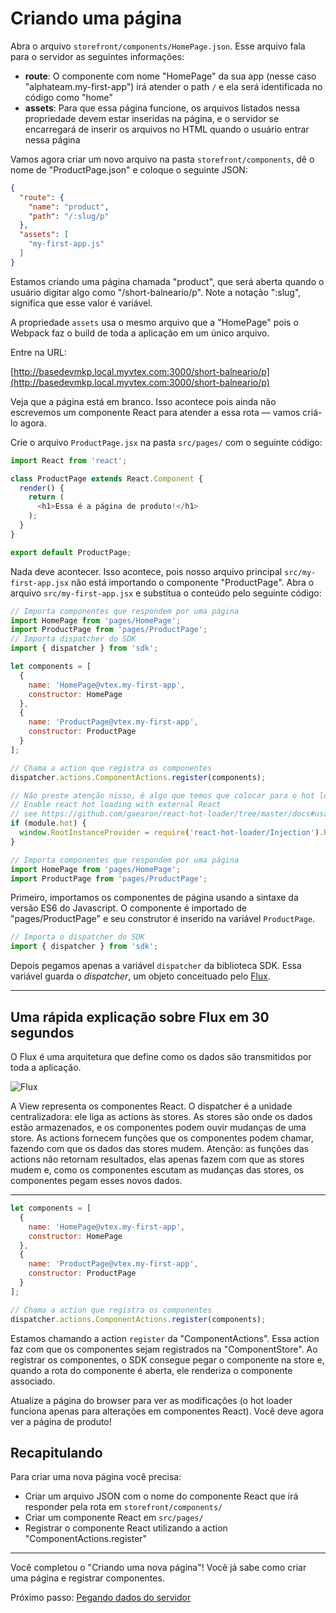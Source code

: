 # Criando uma página

Abra o arquivo `storefront/components/HomePage.json`. Esse arquivo fala para o servidor as seguintes informações:

- **route**: O componente com nome "HomePage" da sua app (nesse caso "alphateam.my-first-app") irá atender o path `/` e ela será identificada no código como "home"
- **assets**: Para que essa página funcione, os arquivos listados nessa propriedade devem estar inseridas na página, e o servidor se encarregará de inserir os arquivos no HTML quando o usuário entrar nessa página

Vamos agora criar um novo arquivo na pasta `storefront/components`, dê o nome de "ProductPage.json" e coloque o seguinte JSON:

```json
{
  "route": {
    "name": "product",
    "path": "/:slug/p"
  },
  "assets": [
    "my-first-app.js"
  ]
}
```

Estamos criando uma página chamada "product", que será aberta quando o usuário digitar algo como "/short-balneario/p". Note a notação ":slug", significa que esse valor é variável.

A propriedade `assets` usa o mesmo arquivo que a "HomePage" pois o Webpack faz o build de toda a aplicação em um único arquivo.

Entre na URL:

[http://basedevmkp.local.myvtex.com:3000/short-balneario/p](http://basedevmkp.local.myvtex.com:3000/short-balneario/p)

Veja que a página está em branco. Isso acontece pois ainda não escrevemos um componente React para atender a essa rota — vamos criá-lo agora.

Crie o arquivo `ProductPage.jsx` na pasta `src/pages/` com o seguinte código:

```js
import React from 'react';

class ProductPage extends React.Component {
  render() {
    return (
      <h1>Essa é a página de produto!</h1>
    );
  }
}

export default ProductPage;

```

Nada deve acontecer. Isso acontece, pois nosso arquivo principal `src/my-first-app.jsx` não está importando o componente "ProductPage". Abra o arquivo `src/my-first-app.jsx` e substitua o conteúdo pelo seguinte código:

```js
// Importa componentes que respondem por uma página
import HomePage from 'pages/HomePage';
import ProductPage from 'pages/ProductPage';
// Importa dispatcher do SDK
import { dispatcher } from 'sdk';

let components = [
  {
    name: 'HomePage@vtex.my-first-app',
    constructor: HomePage
  },
  {
    name: 'ProductPage@vtex.my-first-app',
    constructor: ProductPage
  }
];

// Chama a action que registra os componentes
dispatcher.actions.ComponentActions.register(components);

// Não preste atenção nisso, é algo que temos que colocar para o hot loader funcionar
// Enable react hot loading with external React
// see https://github.com/gaearon/react-hot-loader/tree/master/docs#usage-with-external-react
if (module.hot) {
  window.RootInstanceProvider = require('react-hot-loader/Injection').RootInstanceProvider;
}

```

```js
// Importa componentes que respondem por uma página
import HomePage from 'pages/HomePage';
import ProductPage from 'pages/ProductPage';
```

Primeiro, importamos os componentes de página usando a sintaxe da versão ES6 do Javascript. O componente é importado de "pages/ProductPage" e seu construtor é inserido na variável `ProductPage`.

```js
// Importa o dispatcher do SDK
import { dispatcher } from 'sdk';
```

Depois pegamos apenas a variável `dispatcher` da biblioteca SDK. Essa variável guarda o *dispatcher*, um objeto conceituado pelo [Flux](https://facebook.github.io/flux/docs/overview.html#structure-and-data-flow).

---

## Uma rápida explicação sobre Flux em 30 segundos

O Flux é uma arquitetura que define como os dados são transmitidos por toda a aplicação.

![Flux](https://facebook.github.io/flux/img/flux-simple-f8-diagram-with-client-action-1300w.png)

A View representa os componentes React. O dispatcher é a unidade centralizadora: ele liga as actions às stores. As stores são onde os dados estão armazenados, e os componentes podem ouvir mudanças de uma store. As actions fornecem funções que os componentes podem chamar, fazendo com que os dados das stores mudem. Atenção: as funções das actions não retornam resultados, elas apenas fazem com que as stores mudem e, como os componentes escutam as mudanças das stores, os componentes pegam esses novos dados.

---

```js
let components = [
  {
    name: 'HomePage@vtex.my-first-app',
    constructor: HomePage
  },
  {
    name: 'ProductPage@vtex.my-first-app',
    constructor: ProductPage
  }
];

// Chama a action que registra os componentes
dispatcher.actions.ComponentActions.register(components);
```

Estamos chamando a action `register` da "ComponentActions". Essa action faz com que os componentes sejam registrados na "ComponentStore". Ao registrar os componentes, o SDK consegue pegar o componente na store e, quando a rota do componente é aberta, ele renderiza o componente associado.

Atualize a página do browser para ver as modificações (o hot loader funciona apenas para alterações em componentes React). Você deve agora ver a página de produto!

## Recapitulando

Para criar uma nova página você precisa:

- Criar um arquivo JSON com o nome do componente React que irá responder pela rota em `storefront/components/`
- Criar um componente React em `src/pages/`
- Registrar o componente React utilizando a action "ComponentActions.register"

---

Você completou o "Criando uma nova página"! Você já sabe como criar uma página e registrar componentes.

Próximo passo: [Pegando dados do servidor](3-pegando-dados-do-servidor.md)
